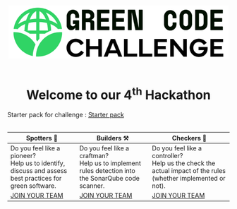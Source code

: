 <div align="center">
  <picture>
    <source media="(prefers-color-scheme: dark)" width="500" height="120" srcset="assets/images/logo_light.png">
    <source media="(prefers-color-scheme: light)" width="500" height="120" srcset="assets/images/logo_dark.png">
    <img alt="Challenge logo" width="500" height="120" src="assets/images/logo_dark.png">
  </picture>
</div>
<br/>
<h1 align="center">Welcome to our 4<sup>th</sup> Hackathon</h1>

Starter pack for challenge : [Starter pack](starter-pack-challenge.md)
<br/><br/>

| **Spotters** 🧪                                                                                            | **Builders** ⚒️                                                                                         | **Checkers** 📏 |
|----------------------------------------------------------------------------------------------------------|-------------------------------------------------------------------------------------------------------|-------------------------------------------------------------------------------------------------------|
| Do you feel like a pioneer?<br>Help us to identify, discuss and assess best practices for green software. | Do you feel like a craftman?<br>Help us to implement rules detection into the SonarQube code scanner. | Do you feel like a controller?<br>Help us the check the actual impact of the rules (whether implemented or not). |
| [JOIN YOUR TEAM](spotters.md)                                                                                           | [JOIN YOUR TEAM](builders.md)                                                                                        | [JOIN YOUR TEAM](checkers.md)  |
                                                                
